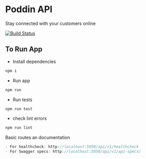 # Poddin API

Stay connected with your customers online

[![Build Status](https://travis-ci.org/iqans/node-api-starter.svg?branch=master)](https://github.com/Rexfordasamoah51/Plugnom-API.git)

## To Run App

- Install dependencies

```js
npm i
```

- Run app

```js
npm run
```

- Run tests

```js
npm run test
```

- check lint errors

```js
npm run lint
```

Basic routes an documentation

```js
- For healthcheck: http://localhost:5050/api/v1/healthcheck
- For Swagger specs: http://localhost:5050/api/v1/api-specs/
